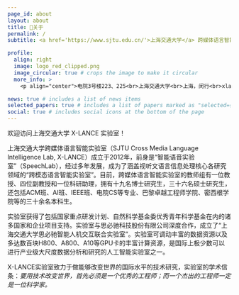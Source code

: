 ```yaml
---
page_id: about
layout: about
title: 🤩关于
permalink: /
subtitle: <a href='https://www.sjtu.edu.cn/'>上海交通大学</a> 跨媒体语言智能实验室

profile:
  align: right
  image: logo_red_clipped.png
  image_circular: true # crops the image to make it circular
  more_info: >
    <p align="center">电院3号楼223、225<br>上海交通大学<br>上海，闵行<br>xlance@sjtu.edu.cn</p>

news: true # includes a list of news items
selected_papers: true # includes a list of papers marked as "selected={true}"
social: true # includes social icons at the bottom of the page
---
```

欢迎访问上海交通大学 X-LANCE 实验室！

上海交通大学跨媒体语言智能实验室（SJTU Cross Media Language Intelligence Lab, X-LANCE）成立于2012年，前身是“智能语音实验室”（SpeechLab），经过多年发展，成为了涵盖视听文语言信息处理核心各研究领域的“跨模态语言智能实验室”。目前，跨媒体语言智能实验室的教师组有一位教授、四位副教授和一位科研助理，拥有十九名博士研究生，三十六名硕士研究生，还包括ACM班、AI班、IEEE班、电院CS等专业、巴黎卓越工程师学院、密西根学院等的三十余名本科生。

实验室获得了包括国家重点研发计划、自然科学基金委优秀青年科学基金在内的诸多国家和企业项目支持。实验室与思必驰科技股份有限公司深度合作，成立了“上海交通大学思必驰智能人机交互联合实验室”。实验室可调动丰富的数据资源以及多达数百块H800、A800、A10等GPU卡的丰富计算资源，是国际上极少数可以进行产业级大尺度数据分析和研究的人工智能实验室之一。

X-LANCE实验室致力于做能够改变世界的国际水平的技术研究，实验室的学术信条：*要用技术改变世界，首先必须是一个优秀的工程师；而一个杰出的工程师一定是一位科学家。*
